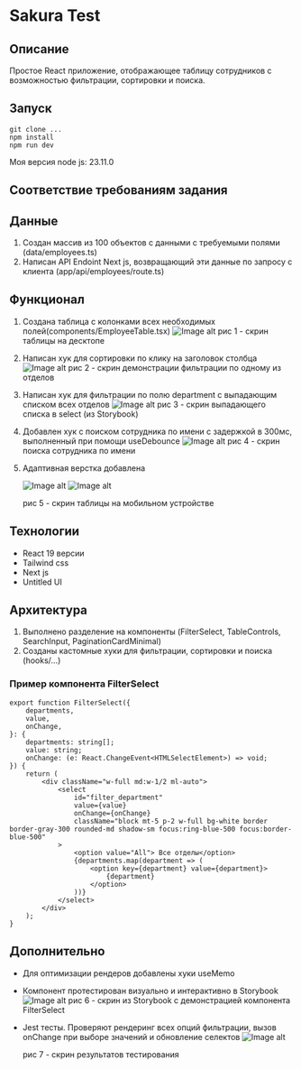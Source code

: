 # Sakura Test
## Описание
Простое React приложение, отображающее таблицу сотрудников с возможностью фильтрации, сортировки и поиска.
## Запуск
```
git clone ...
npm install
npm run dev
```
Моя версия node js: 23.11.0

## Соответствие требованиям задания
## Данные
1. Создан массив из 100 объектов с данными с требуемыми полями (data/employees.ts)
2. Написан API Endoint Next js, возвращающий эти данные по запросу с клиента (app/api/employees/route.ts)

## Функционал
1. Создана таблица с колонками всех необходимых полей(components/EmployeeTable.tsx)
   ![Image alt](https://github.com/vMaxiMv/Sakura-Test/blob/main/public/1.jpg)
   рис 1 - скрин таблицы на десктопе
   
3. Написан хук для сортировки по клику на заголовок столбца
   ![Image alt](https://github.com/vMaxiMv/Sakura-Test/blob/main/public/2.jpg)
   рис 2 - скрин демонстрации фильтрации по одному из отделов
   
5. Написан хук для фильтрации по полю department с выпадающим списком всех отделов
   ![Image alt](https://github.com/vMaxiMv/Sakura-Test/blob/main/public/8.jpg)
   рис 3 - скрин выпадающего списка в select (из Storybook)
   
7. Добавлен хук с поиском сотрудника по имени с задержкой в 300мс, выполненный при помощи useDebounce
   ![Image alt](https://github.com/vMaxiMv/Sakura-Test/blob/main/public/3.jpg)
   рис 4 - скрин поиска сотрудника по имени
   
9. Адаптивная верстка добавлена
   
    ![Image alt](https://github.com/vMaxiMv/Sakura-Test/blob/main/public/5.jpg)
    ![Image alt](https://github.com/vMaxiMv/Sakura-Test/blob/main/public/6.jpg)
   
   рис 5 - скрин таблицы на мобильном устройстве

## Технологии
* React 19 версии
* Tailwind css
* Next js
* Untitled UI

## Архитектура
1. Выполнено разделение на компоненты (FilterSelect, TableControls, SearchInput, PaginationCardMinimal)
2. Созданы кастомные хуки для фильтрации, сортировки и поиска (hooks/...)
### Пример компонента FilterSelect
```
export function FilterSelect({
    departments,
    value,
    onChange,
}: {
    departments: string[];
    value: string;
    onChange: (e: React.ChangeEvent<HTMLSelectElement>) => void;
}) {
    return (
        <div className="w-full md:w-1/2 ml-auto">
            <select
                id="filter_department"
                value={value}
                onChange={onChange}
                className="block mt-5 p-2 w-full bg-white border border-gray-300 rounded-md shadow-sm focus:ring-blue-500 focus:border-blue-500"
            >
                <option value="All"> Все отделы</option>
                {departments.map(department => (
                    <option key={department} value={department}>
                        {department}
                    </option>
                ))}
            </select>
        </div>
    );
}

```

## Дополнительно
* Для оптимизации рендеров добавлены хуки useMemo
* Компонент протестирован визуально и интерактивно в Storybook
  ![Image alt](https://github.com/vMaxiMv/Sakura-Test/blob/main/public/8.jpg)
  рис 6 - скрин из Storybook с демонстрацией компонента FilterSelect
  
* Jest тесты. Проверяют рендеринг всех опций фильтрации, вызов onChange при выборе значений и обновление селектов
  ![Image alt](https://github.com/vMaxiMv/Sakura-Test/blob/main/public/7.jpg)
  
  рис 7 - скрин результатов тестирования
  
